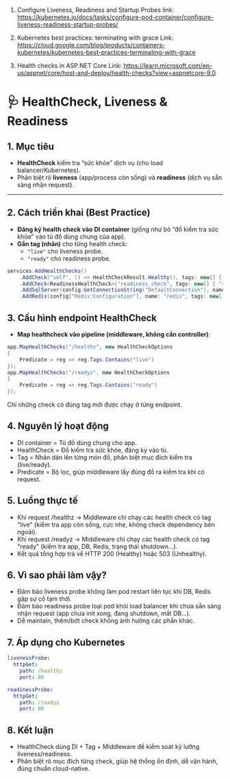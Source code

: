 1. Configure Liveness, Readiness and Startup Probes
link: https://kubernetes.io/docs/tasks/configure-pod-container/configure-liveness-readiness-startup-probes/

2. Kubernetes best practices: terminating with grace
Link: https://cloud.google.com/blog/products/containers-kubernetes/kubernetes-best-practices-terminating-with-grace

3. Health checks in ASP.NET Core
Link: https://learn.microsoft.com/en-us/aspnet/core/host-and-deploy/health-checks?view=aspnetcore-9.0

# 🩺 HealthCheck, Liveness & Readiness 

## 1. Mục tiêu

- **HealthCheck** kiểm tra “sức khỏe” dịch vụ (cho load balancer/Kubernetes).
- Phân biệt rõ **liveness** (app/process còn sống) và **readiness** (dịch vụ sẵn sàng nhận request).

---

## 2. Cách triển khai (Best Practice)

- **Đăng ký health check vào DI container** (giống như bỏ “đồ kiểm tra sức khỏe” vào tủ đồ dùng chung của app).
- **Gắn tag (nhãn)** cho từng health check:
    - `"live"` cho liveness probe.
    - `"ready"` cho readiness probe.

```csharp
services.AddHealthChecks()
    .AddCheck("self", () => HealthCheckResult.Healthy(), tags: new[] { "live" })
    .AddCheck<ReadinessHealthCheck>("readiness_check", tags: new[] { "ready" })
    .AddSqlServer(config.GetConnectionString("DefaultConnection"), name: "sql", tags: new[] { "ready" })
    .AddRedis(config["Redis:Configuration"], name: "redis", tags: new[] { "ready" });

```
## 3. Cấu hình endpoint HealthCheck

- **Map healthcheck vào pipeline (middleware, không cần controller)**:
```csharp
app.MapHealthChecks("/healthz", new HealthCheckOptions
{
    Predicate = reg => reg.Tags.Contains("live")
});
app.MapHealthChecks("/readyz", new HealthCheckOptions
{
    Predicate = reg => reg.Tags.Contains("ready")
});

```
Chỉ những check có đúng tag mới được chạy ở từng endpoint.

## 4. Nguyên lý hoạt động
- DI container = Tủ đồ dùng chung cho app.
- HealthCheck = Đồ kiểm tra sức khỏe, đăng ký vào tủ.
- Tag = Nhãn dán lên từng món đồ, phân biệt mục đích kiểm tra (live/ready).
- Predicate = Bộ lọc, giúp middleware lấy đúng đồ ra kiểm tra khi có request.

## 5. Luồng thực tế
- Khi request /healthz → Middleware chỉ chạy các health check có tag "live" (kiểm tra app còn sống, cực nhẹ, không check dependency bên ngoài).
- Khi request /readyz → Middleware chỉ chạy các health check có tag "ready" (kiểm tra app, DB, Redis, trạng thái shutdown...).
- Kết quả tổng hợp trả về HTTP 200 (Healthy) hoặc 503 (Unhealthy).

## 6. Vì sao phải làm vậy?
- Đảm bảo liveness probe không làm pod restart liên tục khi DB, Redis gặp sự cố tạm thời.
- Đảm bảo readiness probe loại pod khỏi load balancer khi chưa sẵn sàng nhận request (app chưa init xong, đang shutdown, mất DB...).
- Dễ maintain, thêm/bớt check không ảnh hưởng các phần khác.

## 7. Áp dụng cho Kubernetes
````yaml
livenessProbe:
  httpGet:
    path: /healthz
    port: 80

readinessProbe:
  httpGet:
    path: /readyz
    port: 80
````
## 8. Kết luận
- HealthCheck dùng DI + Tag + Middleware để kiểm soát kỹ lưỡng liveness/readiness.
- Phân biệt rõ mục đích từng check, giúp hệ thống ổn định, dễ vận hành, đúng chuẩn cloud-native.